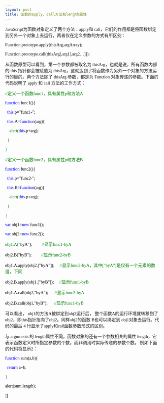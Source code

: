 ```yaml
---
layout: post
title: 函数的apply、call方法和length属性
---
```

<font face="Verdana"><font face="Verdana">JavaScript为函数对象定义了两个方法：apply和 call，它们的作用都是将函数绑定到另外一个对象上去运行，两者仅在定义参数的方式有所区别： 

Function.prototype.apply(thisArg,argArray); 

Function.prototype.call(thisArg[,arg1[,arg2…]]); 

从函数原型可以看到，第一个参数都被取名为 thisArg，也就是说，所有函数内部的 this 指针都会被赋值为 thisArg，这就达到了将函数作为另外一个对象的方法运行的目的。两个方法除了 thisArg 参数，都是为 Function 对象传递的参数。下面的代码说明了 apply 和 call 方法的工作方式： 

<div class="cnblogs_code"><span style="color: #008000;">//</span><span style="color: #008000;">定义一个函数func1，具有属性p和方法A&nbsp;</span><span style="color: #008000;">

</span><span style="color: #0000ff;">function</span><span style="color: #000000;">&nbsp;func1(){&nbsp;

&nbsp;&nbsp;</span><span style="color: #0000ff;">this</span><span style="color: #000000;">.p</span><span style="color: #000000;">=</span><span style="color: #000000;">"</span><span style="color: #000000;">func1-</span><span style="color: #000000;">"</span><span style="color: #000000;">;&nbsp;&nbsp;&nbsp;

&nbsp;&nbsp;</span><span style="color: #0000ff;">this</span><span style="color: #000000;">.A</span><span style="color: #000000;">=</span><span style="color: #0000ff;">function</span><span style="color: #000000;">(arg){&nbsp;

&nbsp;&nbsp;&nbsp;&nbsp;alert(</span><span style="color: #0000ff;">this</span><span style="color: #000000;">.p</span><span style="color: #000000;">+</span><span style="color: #000000;">arg);&nbsp;

&nbsp;&nbsp;}&nbsp;

}&nbsp;

</span><span style="color: #008000;">//</span><span style="color: #008000;">定义一个函数func2，具有属性p和方法B&nbsp;</span><span style="color: #008000;">

</span><span style="color: #0000ff;">function</span><span style="color: #000000;">&nbsp;func2(){&nbsp;

&nbsp;&nbsp;</span><span style="color: #0000ff;">this</span><span style="color: #000000;">.p</span><span style="color: #000000;">=</span><span style="color: #000000;">"</span><span style="color: #000000;">func2-</span><span style="color: #000000;">"</span><span style="color: #000000;">;&nbsp;

&nbsp;&nbsp;</span><span style="color: #0000ff;">this</span><span style="color: #000000;">.B</span><span style="color: #000000;">=</span><span style="color: #0000ff;">function</span><span style="color: #000000;">(arg){&nbsp;

&nbsp;&nbsp;&nbsp;&nbsp;alert(</span><span style="color: #0000ff;">this</span><span style="color: #000000;">.p</span><span style="color: #000000;">+</span><span style="color: #000000;">arg);&nbsp;

&nbsp;&nbsp;}&nbsp;

}&nbsp;

</span><span style="color: #0000ff;">var</span><span style="color: #000000;">&nbsp;obj1</span><span style="color: #000000;">=</span><span style="color: #0000ff;">new</span><span style="color: #000000;">&nbsp;func1();&nbsp;

</span><span style="color: #0000ff;">var</span><span style="color: #000000;">&nbsp;obj2</span><span style="color: #000000;">=</span><span style="color: #0000ff;">new</span><span style="color: #000000;">&nbsp;func2();&nbsp;

obj1.A(</span><span style="color: #000000;">"</span><span style="color: #000000;">byA</span><span style="color: #000000;">"</span><span style="color: #000000;">);&nbsp;&nbsp;&nbsp;&nbsp;&nbsp;&nbsp;&nbsp;&nbsp;&nbsp;</span><span style="color: #008000;">//</span><span style="color: #008000;">显示func1-byA&nbsp;</span><span style="color: #008000;">

</span><span style="color: #000000;">obj2.B(</span><span style="color: #000000;">"</span><span style="color: #000000;">byB</span><span style="color: #000000;">"</span><span style="color: #000000;">);&nbsp;&nbsp;&nbsp;&nbsp;&nbsp;&nbsp;&nbsp;&nbsp;&nbsp;</span><span style="color: #008000;">//</span><span style="color: #008000;">显示func2-byB&nbsp;</span><span style="color: #008000;">

</span><span style="color: #000000;">obj1.A.apply(obj2,[</span><span style="color: #000000;">"</span><span style="color: #000000;">byA</span><span style="color: #000000;">"</span><span style="color: #000000;">]);&nbsp;&nbsp;&nbsp;&nbsp;&nbsp;</span><span style="color: #008000;">//</span><span style="color: #008000;">显示func2-byA，其中[“byA”]是仅有一个元素的数组，下同&nbsp;</span><span style="color: #008000;">

</span><span style="color: #000000;">obj2.B.apply(obj1,[</span><span style="color: #000000;">"</span><span style="color: #000000;">byB</span><span style="color: #000000;">"</span><span style="color: #000000;">]);&nbsp;&nbsp;&nbsp;&nbsp;&nbsp;</span><span style="color: #008000;">//</span><span style="color: #008000;">显示func1-byB&nbsp;</span><span style="color: #008000;">

</span><span style="color: #000000;">obj1.A.call(obj2,</span><span style="color: #000000;">"</span><span style="color: #000000;">byA</span><span style="color: #000000;">"</span><span style="color: #000000;">);&nbsp;&nbsp;&nbsp;&nbsp;&nbsp;&nbsp;</span><span style="color: #008000;">//</span><span style="color: #008000;">显示func2-byA&nbsp;</span><span style="color: #008000;">

</span><span style="color: #000000;">obj2.B.call(obj1,</span><span style="color: #000000;">"</span><span style="color: #000000;">byB</span><span style="color: #000000;">"</span><span style="color: #000000;">);&nbsp;&nbsp;&nbsp;&nbsp;&nbsp;&nbsp;</span><span style="color: #008000;">//</span><span style="color: #008000;">显示func1-byB&nbsp;</span></div>
<font face="Verdana">可以看出， obj1的方法A被绑定到obj2运行后， 整个函数A的运行环境就转移到了obj2，即this指针指向了obj2。同样obj2的函数 B也可以绑定到 obj1对象去运行。代码的最后 4 行显示了apply和call函数参数形式的区别。 

与 arguments 的 length属性不同，函数对象的还有一个参数相关的属性 length，它表示函数定义时所指定参数的个数，而非调用时实际传递的参数个数。 例如下面的代码将显示2：&nbsp; 

<div class="cnblogs_code"><span style="color: #0000ff;">function</span><span style="color: #000000;">&nbsp;sum(a,b){&nbsp;

&nbsp;&nbsp;</span><span style="color: #0000ff;">return</span><span style="color: #000000;">&nbsp;a</span><span style="color: #000000;">+</span><span style="color: #000000;">b;&nbsp;

}&nbsp;

alert(sum.length);&nbsp;</span></div>
</font></font></font>
]]